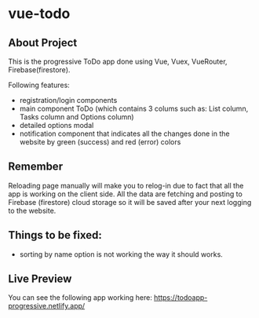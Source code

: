 # vue-todo

## About Project 

This is the progressive ToDo app done using Vue, Vuex, VueRouter, Firebase(firestore).

Following features: 
- registration/login components
- main component ToDo (which contains 3 colums such as: List column, Tasks column and Options column) 
- detailed options modal
- notification component that indicates all the changes done in the website by green (success) and red (error) colors 

## Remember 

Reloading page manually will make you to relog-in due to fact that all the app is working on the client side.
All the data are fetching and posting to Firebase (firestore) cloud storage so it will be saved after your next logging to the website.


## Things to be fixed:

- sorting by name option is not working the way it should works.


## Live Preview 

You can see the following app working here: https://todoapp-progressive.netlify.app/

